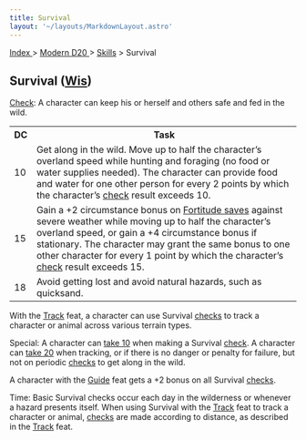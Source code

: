 ```yaml
---
title: Survival
layout: '~/layouts/MarkdownLayout.astro'
---
```


[ Index ](/) > [ Modern D20 ](/modern.d20.srd) > [Skills](/modern.d20.srd/skills) > Survival

## Survival ([Wis](/modern.d20.srd/basics/ability.scores))

[Check](/modern.d20.srd/skills/skill.basics.php#skill): A character can keep
his or herself and others safe and fed in the wild.


<table> <tr> <th>DC</th> <th>Task</th> </tr> <tr><td> 10</td><td> Get along in the wild. Move up to half the character’s overland speed while hunting and foraging (no food or water supplies needed). The character can provide food and water for one other person for every 2 points by which the character’s <a href="/modern.d20.srd/skills/skill.basics.php#skill">check</a> result exceeds 10. </td> </tr> <tr class="shaded"><td> 15</td><td> Gain a +2 circumstance bonus on <a href="/modern.d20.srd/basics/saving.throws">Fortitude saves</a> against severe weather while moving up to half the character’s overland speed, or gain a +4 circumstance bonus if stationary. The character may grant the same bonus to one other character for every 1 point by which the character’s <a href="/modern.d20.srd/skills/skill.basics.php#skill">check</a> result exceeds 15. </td> </tr> <tr><td> 18</td><td> Avoid getting lost and avoid natural hazards, such as quicksand. </td></tr></table>


With the [Track](/modern.d20.srd/feats/track) feat, a character can use
Survival [checks](/modern.d20.srd/skills/skill.basics.php#skill) to track a
character or animal across various terrain types.

Special: A character can [take 10](/modern.d20.srd/skills/skill.basics.php#take10) when making a Survival
[check](/modern.d20.srd/skills/skill.basics.php#skill). A character can [take 20](/modern.d20.srd/skills/skill.basics.php#take20) when tracking, or if there
is no danger or penalty for failure, but not on periodic
[checks](/modern.d20.srd/skills/skill.basics.php#skill) to get along in the
wild.

A character with the [Guide](/modern.d20.srd/feats/guide) feat gets a +2 bonus
on all Survival [checks](/modern.d20.srd/skills/skill.basics.php#skill).

Time: Basic Survival checks occur each day in the wilderness or whenever a
hazard presents itself. When using Survival with the
[Track](/modern.d20.srd/feats/track) feat to track a character or animal,
[checks](/modern.d20.srd/skills/skill.basics.php#skill) are made according to
distance, as described in the [Track](/modern.d20.srd/feats/track) feat.

